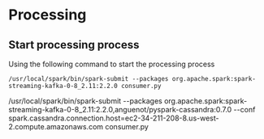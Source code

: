 # Processing


## Start processing process
Using the following command to start the processing process
```
/usr/local/spark/bin/spark-submit --packages org.apache.spark:spark-streaming-kafka-0-8_2.11:2.2.0 consumer.py
```



/usr/local/spark/bin/spark-submit --packages org.apache.spark:spark-streaming-kafka-0-8_2.11:2.2.0,anguenot/pyspark-cassandra:0.7.0 --conf spark.cassandra.connection.host=ec2-34-211-208-8.us-west-2.compute.amazonaws.com consumer.py
